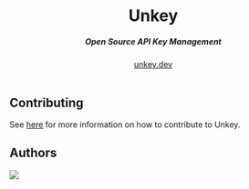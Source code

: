 <div align="center">
    <h1 align="center">Unkey</h1>
    <h5>Open Source API Key Management</h5>
</div>

<div align="center">
  <a href="https://unkey.dev">unkey.dev</a>
</div>
<br/>




## Contributing

See [here](./.github/CONTRIBUTING.md) for more information on how to contribute to Unkey.

## Authors

<a href="https://github.com/chronark/unkey/graphs/contributors">
  <img src="https://contrib.rocks/image?repo=chronark/unkey" />
</a>